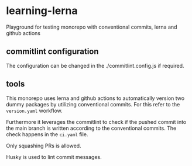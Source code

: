 # learning-lerna
Playground for testing monorepo with conventional commits, lerna and github actions

## commitlint configuration
The configuration can be changed in the ./commitlint.config.js if required.

## tools
This monorepo uses lerna and github actions to automatically version two dummy packages by utilizing conventional commits. For this refer to the `version.yaml` workflow.

Furthermore it leverages the commitlint to check if the pushed commit into the main branch is written according to the conventional commits. The check happens in the `ci.yaml` file.

Only squashing PRs is allowed.

Husky is used to lint commit messages.
